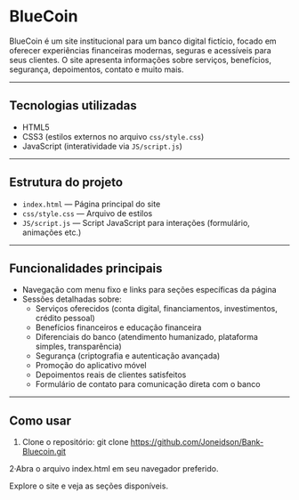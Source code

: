 # BlueCoin

BlueCoin é um site institucional para um banco digital fictício, focado em oferecer experiências financeiras modernas, seguras e acessíveis para seus clientes. O site apresenta informações sobre serviços, benefícios, segurança, depoimentos, contato e muito mais.

---

## Tecnologias utilizadas

- HTML5
- CSS3 (estilos externos no arquivo `css/style.css`)
- JavaScript (interatividade via `JS/script.js`)

---

## Estrutura do projeto

- `index.html` — Página principal do site
- `css/style.css` — Arquivo de estilos
- `JS/script.js` — Script JavaScript para interações (formulário, animações etc.)

---

## Funcionalidades principais

- Navegação com menu fixo e links para seções específicas da página
- Sessões detalhadas sobre:
  - Serviços oferecidos (conta digital, financiamentos, investimentos, crédito pessoal)
  - Benefícios financeiros e educação financeira
  - Diferenciais do banco (atendimento humanizado, plataforma simples, transparência)
  - Segurança (criptografia e autenticação avançada)
  - Promoção do aplicativo móvel
  - Depoimentos reais de clientes satisfeitos
  - Formulário de contato para comunicação direta com o banco

---

## Como usar

1. Clone o repositório:
git clone https://github.com/Joneidson/Bank-Bluecoin.git

2·Abra o arquivo index.html em seu navegador preferido.

Explore o site e veja as seções disponíveis.
